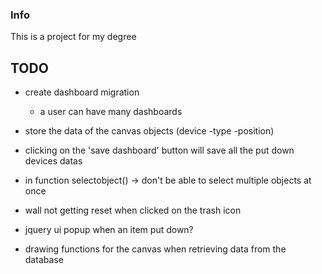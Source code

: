 ### Info

This is a project for my degree

## TODO

* create dashboard migration
    * a user can have many dashboards
* store the data of the canvas objects (device -type -position)
* clicking on the 'save dashboard' button will save all the put down devices datas

* in function selectobject() -> don't be able to select multiple objects at once
* wall not getting reset when clicked on the trash icon

* jquery ui popup when an item put down?

* drawing functions for the canvas when retrieving data from the database